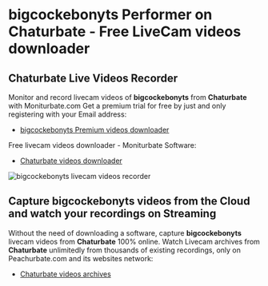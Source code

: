 # bigcockebonyts Performer on Chaturbate - Free LiveCam videos downloader

## Chaturbate Live Videos Recorder

Monitor and record livecam videos of **bigcockebonyts** from **Chaturbate** with Moniturbate.com
Get a premium trial for free by just and only registering with your Email address:
* [bigcockebonyts Premium videos downloader](https://moniturbate.com/request-demo-licence-key.html)

Free livecam videos downloader - Moniturbate Software:
* [Chaturbate videos downloader](https://moniturbate.com/moniturbate-download-software.html)

![bigcockebonyts livecam videos recorder](https://peachurnet.com/templates/moniturbate-software.png)


## Capture bigcockebonyts videos from the Cloud and watch your recordings on Streaming

Without the need of downloading a software, capture **bigcockebonyts** livecam videos from **Chaturbate** 100% online.
Watch Livecam archives from **Chaturbate** unlimitedly from thousands of existing recordings, only on Peachurbate.com and its websites network:
* [Chaturbate videos archives](https://peachurnet.com/)